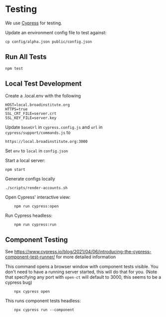# Testing
We use [Cypress](https://docs.cypress.io/) for testing.

Update an environment config file to test against:
```
cp config/alpha.json public/config.json
``` 

## Run All Tests
```
npm test
```

## Local Test Development

Create a .local.env with the following

```
HOST=local.broadinstitute.org
HTTPS=true
SSL_CRT_FILE=server.crt
SSL_KEY_FILE=server.key
```

Update `baseUrl` in `cypress.config.js` and `url` in `cypress/support/commands.js` to 
```
https://local.broadinstitute.org:3000
```

Set `env` to `local` in `config.json`

Start a local server:
```
npm start
```

Generate configs locally
```
./scripts/render-accounts.sh
```

Open Cypress' interactive view:
```
    npm run cypress:open
```

Run Cypress headless:
```
    npm run cypress:run
```

## Component Testing

See https://www.cypress.io/blog/2021/04/06/introducing-the-cypress-component-test-runner/ for more detailed information

This command opens a browser window with component tests visible. 
You don't need to have a running server started, this will do that for you.
(Note that specifying any port with `open-ct` will default to 3000, this seems to be a cypress bug) 
```
    npx cypress open
```

This runs component tests headless:
```
    npx cypress run --component
```
